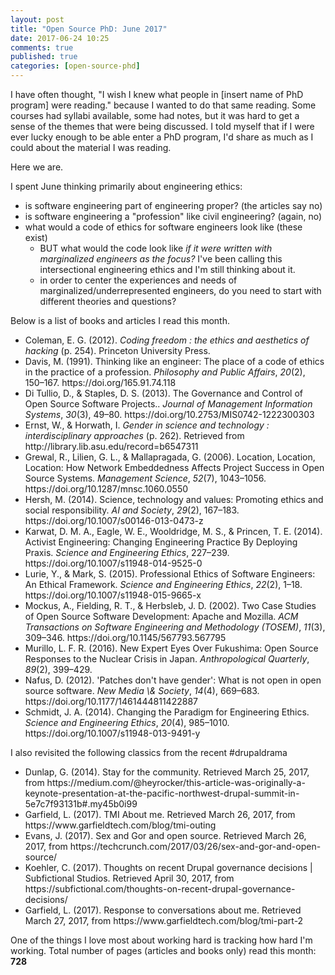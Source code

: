 ```yaml
---
layout: post
title: "Open Source PhD: June 2017"
date: 2017-06-24 10:25
comments: true
published: true
categories: [open-source-phd]
---
```


I have often thought, "I wish I knew what people in [insert name of PhD program] were reading." because I wanted to do that same reading. Some courses had syllabi available, some had notes, but it was hard to get a sense of the themes that were being discussed.  I told myself that if I were ever lucky enough to be able enter a PhD program, I'd share as much as I could about the material I was reading.

Here we are.

I spent June thinking primarily about engineering ethics:
- is software engineering part of engineering proper? (the articles say no)
- is software engineering a "profession" like civil engineering? (again, no)
- what would a code of ethics for software engineers look like (these exist)
    - BUT what would the code look like _if it were written with marginalized engineers as the focus?_ I've been calling this intersectional engineering ethics and I'm still thinking about it.
    - in order to center the experiences and needs of marginalized/underrepresented engineers, do you need to start with different theories and questions?

Below is a list of books and articles I read this month.

<ul>
<li>
Coleman, E. G. (2012). <i>Coding freedom : the ethics and aesthetics of hacking</i> (p. 254). Princeton University Press.
</li><li>
Davis, M. (1991). Thinking like an engineer: The place of a code of ethics in the practice of a profession. <i>Philosophy and Public Affairs</i>, <i>20</i>(2), 150–167. https://doi.org/165.91.74.118
</li><li>
Di Tullio, D., &amp; Staples, D. S. (2013). The Governance and Control of Open Source Software Projects.. <i>Journal of Management Information Systems</i>, <i>30</i>(3), 49–80. https://doi.org/10.2753/MIS0742-1222300303
</li><li>
Ernst, W., &amp; Horwath, I. <i>Gender in science and technology : interdisciplinary approaches</i> (p. 262). Retrieved from http://library.lib.asu.edu/record=b6547311
</li><li>
Grewal, R., Lilien, G. L., &amp; Mallapragada, G. (2006). Location, Location, Location: How Network Embeddedness Affects Project Success in Open Source Systems. <i>Management Science</i>, <i>52</i>(7), 1043–1056. https://doi.org/10.1287/mnsc.1060.0550
</li><li>
Hersh, M. (2014). Science, technology and values: Promoting ethics and social responsibility. <i>AI and Society</i>, <i>29</i>(2), 167–183. https://doi.org/10.1007/s00146-013-0473-z
</li><li>
Karwat, D. M. A., Eagle, W. E., Wooldridge, M. S., &amp; Princen, T. E. (2014). Activist Engineering: Changing Engineering Practice By Deploying Praxis. <i>Science and Engineering Ethics</i>, 227–239. https://doi.org/10.1007/s11948-014-9525-0
</li><li>
Lurie, Y., &amp; Mark, S. (2015). Professional Ethics of Software Engineers: An Ethical Framework. <i>Science and Engineering Ethics</i>, <i>22</i>(2), 1–18. https://doi.org/10.1007/s11948-015-9665-x
</li><li>
Mockus, A., Fielding, R. T., &amp; Herbsleb, J. D. (2002). Two Case Studies of Open Source Software Development: Apache and Mozilla. <i>ACM Transactions on Software Engineering and Methodology (TOSEM)</i>, <i>11</i>(3), 309–346. https://doi.org/10.1145/567793.567795
</li><li>
Murillo, L. F. R. (2016). New Expert Eyes Over Fukushima: Open Source Responses to the Nuclear Crisis in Japan. <i>Anthropological Quarterly</i>, <i>89</i>(2), 399–429.
</li><li>
Nafus, D. (2012). 'Patches don't have gender': What is not open in open source software. <i>New Media \& Society</i>, <i>14</i>(4), 669–683. https://doi.org/10.1177/1461444811422887
</li><li>
Schmidt, J. A. (2014). Changing the Paradigm for Engineering Ethics. <i>Science and Engineering Ethics</i>, <i>20</i>(4), 985–1010. https://doi.org/10.1007/s11948-013-9491-y
</li>
</ul>



I also revisited the following classics from the recent #drupaldrama

<ul>
<li> Dunlap, G. (2014). Stay for the community. Retrieved March 25, 2017, from https://medium.com/@heyrocker/this-article-was-originally-a-keynote-presentation-at-the-pacific-northwest-drupal-summit-in-5e7c7f93131b#.my45b0i99 </li>
<li> Garfield, L. (2017). TMI About me. Retrieved March 26, 2017, from https://www.garfieldtech.com/blog/tmi-outing </li>
<li> Evans, J. (2017). Sex and Gor and open source. Retrieved March 26, 2017, from https://techcrunch.com/2017/03/26/sex-and-gor-and-open-source/</li>
<li> Koehler, C. (2017). Thoughts on recent Drupal governance decisions | Subfictional Studios. Retrieved April 30, 2017, from https://subfictional.com/thoughts-on-recent-drupal-governance-decisions/ </li>
<li> Garfield, L. (2017). Response to conversations about me. Retrieved March 27, 2017, from https://www.garfieldtech.com/blog/tmi-part-2</li>
</ul>


One of the things I love most about working hard is tracking how hard I'm working.  Total number of pages (articles and books only) read this month: **728**
